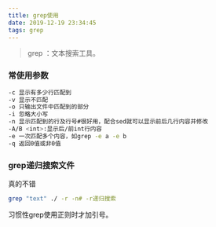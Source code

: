 ```yaml
---
title: grep使用
date: 2019-12-19 23:34:45
tags: grep
---
```


> grep ：文本搜索工具。

<!--more-->

### 常使用参数

```bash
-c 显示有多少行匹配到
-v 显示不匹配
-o 只输出文件中匹配到的部分
-i 忽略大小写
-n 显示匹配到的行及行号#很好用，配合sed就可以显示前后几行内容并修改
-A/B <int>:显示后/前int行内容
-e 一次匹配多个内容，如grep -e a -e b
-q 返回0值或非0值
```
### grep递归搜索文件
真的不错
```bash
grep "text" ./ -r -n# -r递归搜索
```
习惯性grep使用正则时才加引号。